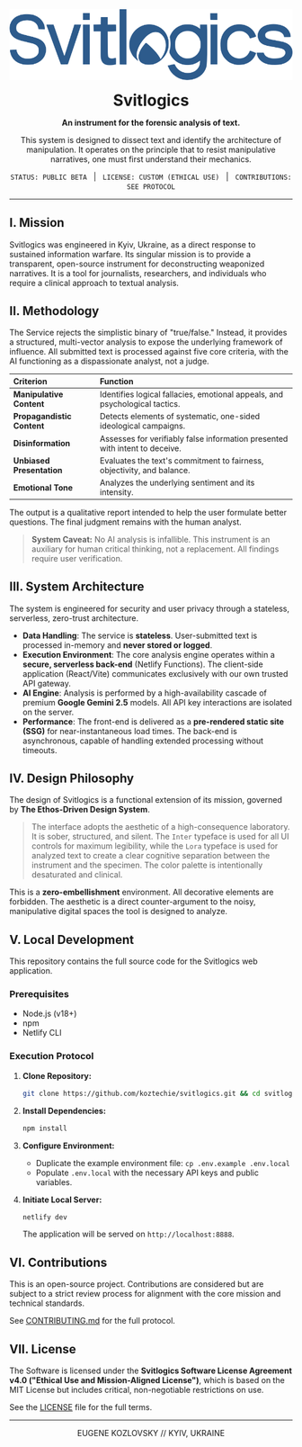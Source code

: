 <div align="center">
  <a href="https://svitlogics.com" title="Access the Svitlogics Analysis Instrument">
    <img src="./public/logo/SvitlogicsLogo.svg" alt="Svitlogics Logo" width="512"/>
  </a>
</div>

<h1 align="center" style="border: none; margin-top: 16px; margin-bottom: 0;">Svitlogics</h1>

<p align="center">
  <strong>An instrument for the forensic analysis of text.</strong>
</p>

<p align="center">
  This system is designed to dissect text and identify the architecture of manipulation. It operates on the principle that to resist manipulative narratives, one must first understand their mechanics.
</p>

<p align="center">
  <code>STATUS: PUBLIC BETA</code>
  &nbsp;&nbsp;|&nbsp;&nbsp;
  <code>LICENSE: CUSTOM (ETHICAL USE)</code>
  &nbsp;&nbsp;|&nbsp;&nbsp;
  <code>CONTRIBUTIONS: SEE PROTOCOL</code>
</p>

---

## I. Mission

Svitlogics was engineered in Kyiv, Ukraine, as a direct response to sustained information warfare. Its singular mission is to provide a transparent, open-source instrument for deconstructing weaponized narratives. It is a tool for journalists, researchers, and individuals who require a clinical approach to textual analysis.

## II. Methodology

The Service rejects the simplistic binary of "true/false." Instead, it provides a structured, multi-vector analysis to expose the underlying framework of influence. All submitted text is processed against five core criteria, with the AI functioning as a dispassionate analyst, not a judge.

| Criterion                  | Function                                                                    |
| :------------------------- | :-------------------------------------------------------------------------- |
| **Manipulative Content**   | Identifies logical fallacies, emotional appeals, and psychological tactics. |
| **Propagandistic Content** | Detects elements of systematic, one-sided ideological campaigns.            |
| **Disinformation**         | Assesses for verifiably false information presented with intent to deceive. |
| **Unbiased Presentation**  | Evaluates the text's commitment to fairness, objectivity, and balance.      |
| **Emotional Tone**         | Analyzes the underlying sentiment and its intensity.                        |

The output is a qualitative report intended to help the user formulate better questions. The final judgment remains with the human analyst.

> **System Caveat:** No AI analysis is infallible. This instrument is an auxiliary for human critical thinking, not a replacement. All findings require user verification.

## III. System Architecture

The system is engineered for security and user privacy through a stateless, serverless, zero-trust architecture.

- **Data Handling**: The service is **stateless**. User-submitted text is processed in-memory and **never stored or logged**.
- **Execution Environment**: The core analysis engine operates within a **secure, serverless back-end** (Netlify Functions). The client-side application (React/Vite) communicates exclusively with our own trusted API gateway.
- **AI Engine**: Analysis is performed by a high-availability cascade of premium **Google Gemini 2.5** models. All API key interactions are isolated on the server.
- **Performance**: The front-end is delivered as a **pre-rendered static site (SSG)** for near-instantaneous load times. The back-end is asynchronous, capable of handling extended processing without timeouts.

## IV. Design Philosophy

The design of Svitlogics is a functional extension of its mission, governed by **The Ethos-Driven Design System**.

> The interface adopts the aesthetic of a high-consequence laboratory. It is sober, structured, and silent. The `Inter` typeface is used for all UI controls for maximum legibility, while the `Lora` typeface is used for analyzed text to create a clear cognitive separation between the instrument and the specimen. The color palette is intentionally desaturated and clinical.

This is a **zero-embellishment** environment. All decorative elements are forbidden. The aesthetic is a direct counter-argument to the noisy, manipulative digital spaces the tool is designed to analyze.

## V. Local Development

This repository contains the full source code for the Svitlogics web application.

### Prerequisites

- Node.js (v18+)
- npm
- Netlify CLI

### Execution Protocol

1.  **Clone Repository:**

    ```sh
    git clone https://github.com/koztechie/svitlogics.git && cd svitlogics
    ```

2.  **Install Dependencies:**

    ```sh
    npm install
    ```

3.  **Configure Environment:**

    - Duplicate the example environment file: `cp .env.example .env.local`
    - Populate `.env.local` with the necessary API keys and public variables.

4.  **Initiate Local Server:**
    ```sh
    netlify dev
    ```
    The application will be served on `http://localhost:8888`.

## VI. Contributions

This is an open-source project. Contributions are considered but are subject to a strict review process for alignment with the core mission and technical standards.

See [CONTRIBUTING.md](CONTRIBUTING.md) for the full protocol.

## VII. License

The Software is licensed under the **Svitlogics Software License Agreement v4.0 ("Ethical Use and Mission-Aligned License")**, which is based on the MIT License but includes critical, non-negotiable restrictions on use.

See the [LICENSE](LICENSE) file for the full terms.

---

<div align="center">
  EUGENE KOZLOVSKY // KYIV, UKRAINE
</div>
